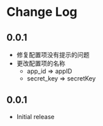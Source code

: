 # Change Log

## 0.0.1

- 修复配置项没有提示的问题
- 更改配置项的名称
  - app_id => appID
  - secret_key => secretKey

## 0.0.1

- Initial release
